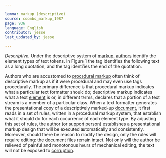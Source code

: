 ```yaml
---

lemma: markup (descriptive)
source: coombs_markup_1987
page: 936
language: English
contributor: jesse
last_updated_by: jesse

---
```

_Descriptive._ Under the descriptive system of [markup](markup.html), [authors](author.html) identify the element types of text tokens. In Figure 1 the tag <lq> identifies the following text as a long quotation, and the tag </lq> identifies the end of the quotation.

Authors who are accustomed to [procedural markup](markupProcedural.html) often think of descriptive markup as if it were procedural and may even use tags procedurally. The primary difference is that procedural markup indicates what a particular text formatter should do; descriptive markup indicates what a text [element](element.html) is or, in different terms, declares that a portion of a text stream is a member of a particular class. When a text formatter generates the presentational copy of a descriptively marked-up [document](document.html), it first reads in a set of rules, written in a procedural markup system, that establish what it should do for each occurrence of each element type. By adjusting this set of rules, the author (or support person) establishes a presentational markup design that will be executed automatically and consistently. Moreover, should there be reason to modify the design, only the rules will require editing: the document files remain intact. Not only will the author be relieved of painful and monotonous hours of mechanical editing, the text will not be exposed to [corruption](textCorrupt.html).
